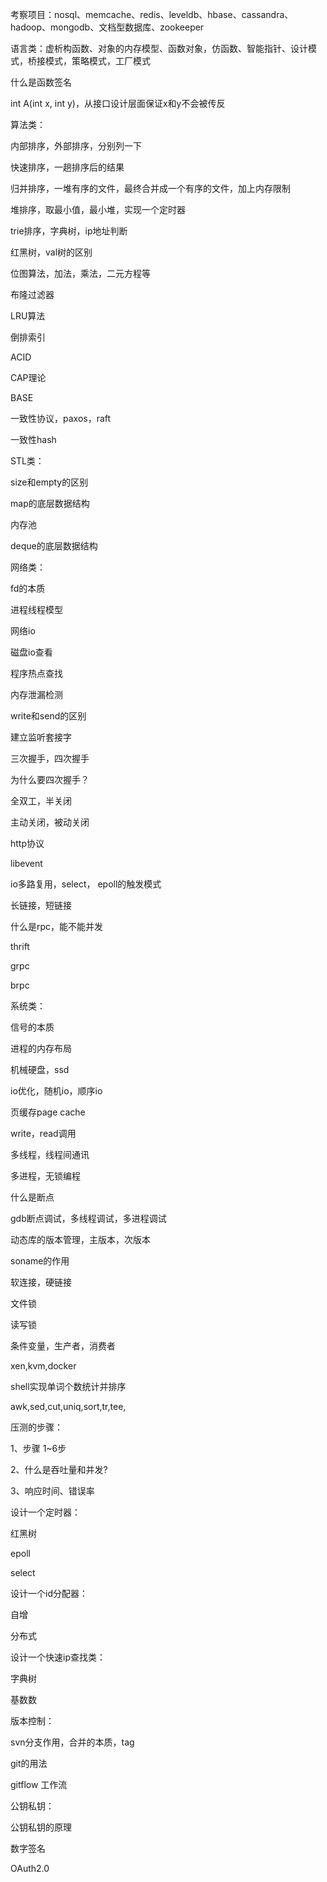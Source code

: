 考察项目：nosql、memcache、redis、leveldb、hbase、cassandra、hadoop、mongodb、文档型数据库、zookeeper

语言类：虚析构函数、对象的内存模型、函数对象，仿函数、智能指针、设计模式，桥接模式，策略模式，工厂模式

什么是函数签名

int A(int x, int y)，从接口设计层面保证x和y不会被传反         

算法类：

  内部排序，外部排序，分别列一下

  快速排序，一趟排序后的结果

  归并排序，一堆有序的文件，最终合并成一个有序的文件，加上内存限制

  堆排序，取最小值，最小堆，实现一个定时器

  trie排序，字典树，ip地址判断

  红黑树，val树的区别

  位图算法，加法，乘法，二元方程等

  布隆过滤器

  LRU算法

  倒排索引

  ACID

  CAP理论

  BASE

  一致性协议，paxos，raft

  一致性hash

STL类：

   size和empty的区别

   map的底层数据结构

   内存池

   deque的底层数据结构

 网络类：

  fd的本质

  进程线程模型

  网络io

  磁盘io查看

  程序热点查找

  内存泄漏检测

  write和send的区别

  建立监听套接字

  三次握手，四次握手

  为什么要四次握手？

  全双工，半关闭

  主动关闭，被动关闭

  http协议

  libevent

  io多路复用，select， epoll的触发模式

  长链接，短链接

  什么是rpc，能不能并发

  thrift

  grpc

  brpc

系统类：

  信号的本质

  进程的内存布局

  机械硬盘，ssd

  io优化，随机io，顺序io

  页缓存page cache

  write，read调用

  多线程，线程间通讯

  多进程，无锁编程

  什么是断点

  gdb断点调试，多线程调试，多进程调试

  动态库的版本管理，主版本，次版本

  soname的作用

  软连接，硬链接

  文件锁

  读写锁

  条件变量，生产者，消费者

  xen,kvm,docker

  shell实现单词个数统计并排序

  awk,sed,cut,uniq,sort,tr,tee,

压测的步骤：

  1、步骤 1~6步

  2、什么是吞吐量和并发?

  3、响应时间、错误率

设计一个定时器：

   红黑树

   epoll

   select

设计一个id分配器：

   自增

   分布式

设计一个快速ip查找类：

   字典树

   基数数

版本控制：

  svn分支作用，合并的本质，tag

  git的用法

  gitflow 工作流

公钥私钥：

  公钥私钥的原理

  数字签名

  OAuth2.0

